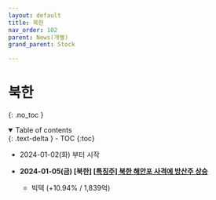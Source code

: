 ```yaml
---
layout: default
title: 북한
nav_order: 102
parent: News(개별)
grand_parent: Stock

---
```


# 북한

{: .no_toc }

<details open markdown="block">
  <summary>
    Table of contents
  </summary>
  {: .text-delta }
- TOC
{:toc}
</details>



<!------------------------------------ STEP ------------------------------------>

* 2024-01-02(화) 부터 시작



* **2024-01-05(금) [북한] [[특징주\] 북한 해안포 사격에 방산주 상승](https://www.yna.co.kr/view/AKR20240105108100002?input=1195m)**
  * 빅텍 (+10.94% / 1,839억)

